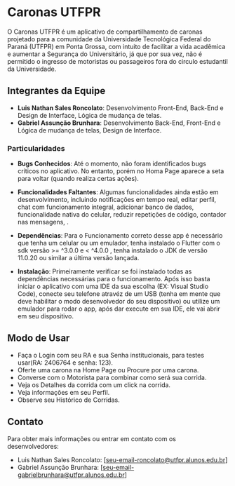 # Caronas UTFPR

O Caronas UTFPR é um aplicativo de compartilhamento de caronas projetado para a comunidade da Universidade Tecnológica Federal do Paraná (UTFPR) em Ponta Grossa, com intuito de facilitar a vida acadêmica e aumentar a Segurança do Universitário, já que por sua vez, não é permitido o ingresso de motoristas ou passageiros fora do circulo estudantil da Universidade.

## Integrantes da Equipe

- **Luis Nathan Sales Roncolato**: Desenvolvimento Front-End, Back-End e Design de Interface, Lógica de mudança de telas.
- **Gabriel Assunção Brunhara**: Desenvolvimento Back-End, Front-End e Lógica de mudança de telas, Design de Interface.

### Particularidades

- **Bugs Conhecidos**: Até o momento, não foram identificados bugs críticos no aplicativo. No entanto, porém no Homa Page aparece a seta para voltar (quando realiza certas ações).

- **Funcionalidades Faltantes**: Algumas funcionalidades ainda estão em desenvolvimento, incluindo notificações em tempo real, editar perfil, chat com funcionamento integral, adicionar banco de dados, funcionalidade nativa do celular, reduzir repetições de código, contador nas mensagens, .

- **Dependências**: Para o Funcionamento correto desse app é necessário que tenha um celular ou um emulador, tenha instalado o Flutter com o sdk versão >= ^3.0.0 e < ^4.0.0 , tenha instalado o JDK de versão 11.0.20 ou similar a última versão lançada.

- **Instalação**: Primeiramente verificar se foi instalado todas as dependências necessárias para o funcionamento. Após isso basta iniciar o aplicativo com uma IDE da sua escolha (EX: Visual Studio Code), conecte seu telefone atravéz de um USB (tenha em mente que deve habilitar o modo desenvolvedor do seu dispositivo) ou utilize um emulador para rodar o app, após dar execute em sua IDE, ele vai abrir em seu dispositivo.

## Modo de Usar

- Faça o Login com seu RA e sua Senha institucionais, para testes usar(RA: 2406764 e senha: 123).
- Oferte uma carona na Home Page ou Procure por uma carona.
- Converse com o Motorista para combinar como será sua corrida.
- Veja os Detalhes da corrida com um click na corrida.
- Veja informações em seu Perfil.
- Observe seu Histórico de Corridas.

## Contato

Para obter mais informações ou entrar em contato com os desenvolvedores:

- Luis Nathan Sales Roncolato: [seu-email-roncolato@utfpr.alunos.edu.br]
- Gabriel Assunção Brunhara: [seu-email-gabrielbrunhara@utfpr.alunos.edu.br]

